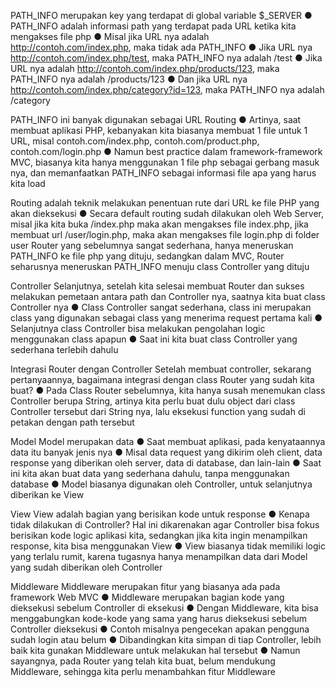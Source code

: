 PATH_INFO merupakan key yang terdapat di global variable $_SERVER
● PATH_INFO adalah informasi path yang terdapat pada URL ketika kita mengakses file php
● Misal jika URL nya adalah http://contoh.com/index.php, maka tidak ada PATH_INFO
● Jika URL nya http://contoh.com/index.php/test, maka PATH_INFO nya adalah /test
● Jika URL nya adalah http://contoh.com/index.php/products/123, maka PATH_INFO nya adalah
/products/123
● Dan jika URL nya http://contoh.com/index.php/category?id=123, maka PATH_INFO nya adalah
/category

PATH_INFO ini banyak digunakan sebagai URL Routing
● Artinya, saat membuat aplikasi PHP, kebanyakan kita biasanya membuat 1 file untuk 1 URL, misal
contoh.com/index.php, contoh.com/product.php, contoh.com/login.php
● Namun best practice dalam framework-framework MVC, biasanya kita hanya menggunakan 1 file
php sebagai gerbang masuk nya, dan memanfaatkan PATH_INFO sebagai informasi file apa yang
harus kita load

Routing adalah teknik melakukan penentuan rute dari URL ke file PHP yang akan dieksekusi
● Secara default routing sudah dilakukan oleh Web Server, misal jika kita buka /index.php maka akan
mengakses file index.php, jika membuat url /user/login.php, maka akan mengakses file login.php di
folder user
Router yang sebelumnya sangat sederhana, hanya meneruskan PATH_INFO ke file php yang dituju,
sedangkan dalam MVC, Router seharusnya meneruskan PATH_INFO menuju class Controller yang dituju

Controller
Selanjutnya, setelah kita selesai membuat Router dan sukses melakukan pemetaan antara path dan
Controller nya, saatnya kita buat class Controller nya
● Class Controller sangat sederhana, class ini merupakan class yang digunakan sebagai class yang
menerima request pertama kali
● Selanjutnya class Controller bisa melakukan pengolahan logic menggunakan class apapun
● Saat ini kita buat class Controller yang sederhana terlebih dahulu

Integrasi Router dengan Controller
Setelah membuat controller, sekarang pertanyaannya, bagaimana integrasi dengan class Router
yang sudah kita buat?
● Pada Class Router sebelumnya, kita hanya susah menemukan class Controller berupa String,
artinya kita perlu buat dulu object dari class Controller tersebut dari String nya, lalu eksekusi
function yang sudah di petakan dengan path tersebut

Model
Model merupakan data
● Saat membuat aplikasi, pada kenyataannya data itu banyak jenis nya
● Misal data request yang dikirim oleh client, data response yang diberikan oleh server, data di
database, dan lain-lain
● Saat ini kita akan buat data yang sederhana dahulu, tanpa menggunakan database
● Model biasanya digunakan oleh Controller, untuk selanjutnya diberikan ke View

View
View adalah bagian yang berisikan kode untuk response
● Kenapa tidak dilakukan di Controller? Hal ini dikarenakan agar Controller bisa fokus berisikan
kode logic aplikasi kita, sedangkan jika kita ingin menampilkan response, kita bisa menggunakan
View
● View biasanya tidak memiliki logic yang terlalu rumit, karena tugasnya hanya menampilkan data
dari Model yang sudah diberikan oleh Controller

Middleware
Middleware merupakan fitur yang biasanya ada pada framework Web MVC
● Middleware merupakan bagian kode yang dieksekusi sebelum Controller di eksekusi
● Dengan Middleware, kita bisa menggabungkan kode-kode yang sama yang harus dieksekusi
sebelum Controller dieksekusi
● Contoh misalnya pengecekan apakan pengguna sudah login atau belum
● Dibandingkan kita simpan di tiap Controller, lebih baik kita gunakan Middleware untuk melakukan
hal tersebut
● Namun sayangnya, pada Router yang telah kita buat, belum mendukung Middleware, sehingga kita
perlu menambahkan fitur Middleware
